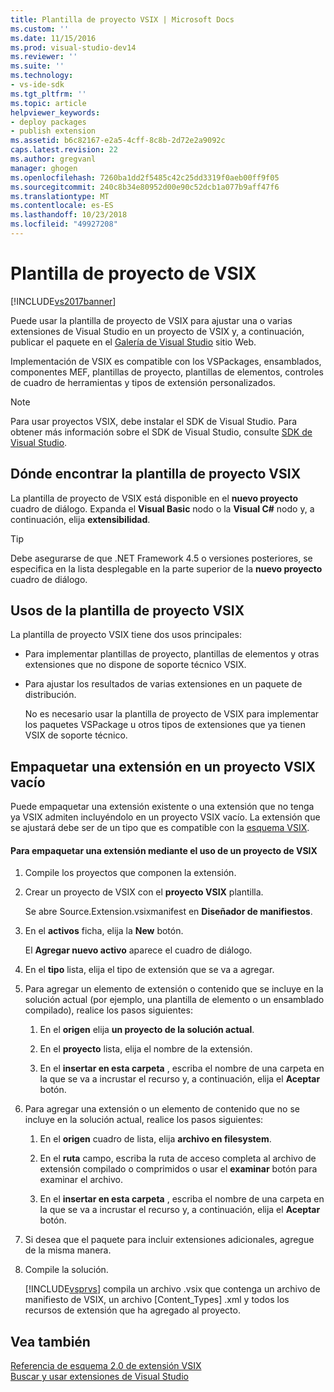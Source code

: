 ```yaml
---
title: Plantilla de proyecto VSIX | Microsoft Docs
ms.custom: ''
ms.date: 11/15/2016
ms.prod: visual-studio-dev14
ms.reviewer: ''
ms.suite: ''
ms.technology:
- vs-ide-sdk
ms.tgt_pltfrm: ''
ms.topic: article
helpviewer_keywords:
- deploy packages
- publish extension
ms.assetid: b6c82167-e2a5-4cff-8c8b-2d72e2a9092c
caps.latest.revision: 22
ms.author: gregvanl
manager: ghogen
ms.openlocfilehash: 7260ba1dd2f5485c42c25dd3319f0aeb00ff9f05
ms.sourcegitcommit: 240c8b34e80952d00e90c52dcb1a077b9aff47f6
ms.translationtype: MT
ms.contentlocale: es-ES
ms.lasthandoff: 10/23/2018
ms.locfileid: "49927208"
---
```

# <a name="vsix-project-template"></a>Plantilla de proyecto de VSIX
[!INCLUDE[vs2017banner](../includes/vs2017banner.md)]

Puede usar la plantilla de proyecto de VSIX para ajustar una o varias extensiones de Visual Studio en un proyecto de VSIX y, a continuación, publicar el paquete en el [Galería de Visual Studio](http://go.microsoft.com/fwlink/?LinkID=123847) sitio Web.  
  
 Implementación de VSIX es compatible con los VSPackages, ensamblados, componentes MEF, plantillas de proyecto, plantillas de elementos, controles de cuadro de herramientas y tipos de extensión personalizados.  
  
> [!NOTE]
>  Para usar proyectos VSIX, debe instalar el SDK de Visual Studio. Para obtener más información sobre el SDK de Visual Studio, consulte [SDK de Visual Studio](../extensibility/visual-studio-sdk.md).  
  
## <a name="where-to-find-the-vsix-project-template"></a>Dónde encontrar la plantilla de proyecto VSIX  
 La plantilla de proyecto de VSIX está disponible en el **nuevo proyecto** cuadro de diálogo. Expanda el **Visual Basic** nodo o la **Visual C#** nodo y, a continuación, elija **extensibilidad**.  
  
> [!TIP]
>  Debe asegurarse de que .NET Framework 4.5 o versiones posteriores, se especifica en la lista desplegable en la parte superior de la **nuevo proyecto** cuadro de diálogo.  
  
## <a name="uses-of-the-vsix-project-template"></a>Usos de la plantilla de proyecto VSIX  
 La plantilla de proyecto VSIX tiene dos usos principales:  
  
- Para implementar plantillas de proyecto, plantillas de elementos y otras extensiones que no dispone de soporte técnico VSIX.  
  
- Para ajustar los resultados de varias extensiones en un paquete de distribución.  
  
  No es necesario usar la plantilla de proyecto de VSIX para implementar los paquetes VSPackage u otros tipos de extensiones que ya tienen VSIX de soporte técnico.  
  
## <a name="packaging-an-extension-in-an-empty-vsix-project"></a>Empaquetar una extensión en un proyecto VSIX vacío  
 Puede empaquetar una extensión existente o una extensión que no tenga ya VSIX admiten incluyéndolo en un proyecto VSIX vacío. La extensión que se ajustará debe ser de un tipo que es compatible con la [esquema VSIX](../extensibility/vsix-extension-schema-2-0-reference.md).  
  
#### <a name="to-package-an-extension-by-using-a-vsix-project"></a>Para empaquetar una extensión mediante el uso de un proyecto de VSIX  
  
1.  Compile los proyectos que componen la extensión.  
  
2.  Crear un proyecto de VSIX con el **proyecto VSIX** plantilla.  
  
     Se abre Source.Extension.vsixmanifest en **Diseñador de manifiestos**.  
  
3.  En el **activos** ficha, elija la **New** botón.  
  
     El **Agregar nuevo activo** aparece el cuadro de diálogo.  
  
4.  En el **tipo** lista, elija el tipo de extensión que se va a agregar.  
  
5.  Para agregar un elemento de extensión o contenido que se incluye en la solución actual (por ejemplo, una plantilla de elemento o un ensamblado compilado), realice los pasos siguientes:  
  
    1.  En el **origen** elija **un proyecto de la solución actual**.  
  
    2.  En el **proyecto** lista, elija el nombre de la extensión.  
  
    3.  En el **insertar en esta carpeta** , escriba el nombre de una carpeta en la que se va a incrustar el recurso y, a continuación, elija el **Aceptar** botón.  
  
6.  Para agregar una extensión o un elemento de contenido que no se incluye en la solución actual, realice los pasos siguientes:  
  
    1.  En el **origen** cuadro de lista, elija **archivo en filesystem**.  
  
    2.  En el **ruta** campo, escriba la ruta de acceso completa al archivo de extensión compilado o comprimidos o usar el **examinar** botón para examinar el archivo.  
  
    3.  En el **insertar en esta carpeta** , escriba el nombre de una carpeta en la que se va a incrustar el recurso y, a continuación, elija el **Aceptar** botón.  
  
7.  Si desea que el paquete para incluir extensiones adicionales, agregue de la misma manera.  
  
8.  Compile la solución.  
  
     [!INCLUDE[vsprvs](../includes/vsprvs-md.md)] compila un archivo .vsix que contenga un archivo de manifiesto de VSIX, un archivo [Content_Types] .xml y todos los recursos de extensión que ha agregado al proyecto.  
  
## <a name="see-also"></a>Vea también  
 [Referencia de esquema 2.0 de extensión VSIX](../extensibility/vsix-extension-schema-2-0-reference.md)   
 [Buscar y usar extensiones de Visual Studio](../ide/finding-and-using-visual-studio-extensions.md)

